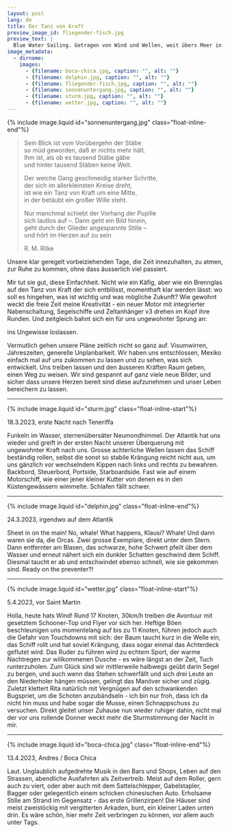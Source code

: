 ```yaml
---
layout: post
lang: de
title: Der Tanz von Kraft
preview_image_id: fliegender-fisch.jpg
preview_text: |
  Blue Water Sailing. Getragen von Wind und Wellen, weit übers Meer in eine neue Welt. Blaue Eintönigkeit, unfassbare Weite, Zeit innezuhalten. In Belize haben wir zum ersten Mal wieder Internetzugang und - weil noch ein Containerschiff vor uns an der Mole liegt - auch gut Zeit, den Blog zu aktualisieren. Viel Vergnügen beim Lesen!
image_metadata:
  - dirname:
    images:
      - {filename: boca-chica.jpg, caption: "", alt: ""}
      - {filename: delphin.jpg, caption: "", alt: ""}
      - {filename: fliegender-fisch.jpg, caption: "", alt: ""}
      - {filename: sonnenuntergang.jpg, caption: "", alt: ""}
      - {filename: sturm.jpg, caption: "", alt: ""}
      - {filename: wetter.jpg, caption: "", alt: ""}
---
```


{% include image.liquid id="sonnenuntergang.jpg" class="float-inline-end"%}

> Sein Blick ist vom Vorübergehn der Stäbe  
so müd geworden, daß er nichts mehr hält.  
Ihm ist, als ob es tausend Stäbe gäbe  
und hinter tausend Stäben keine Welt.  
>
> Der weiche Gang geschmeidig starker Schritte,  
der sich im allerkleinsten Kreise dreht,  
ist wie ein Tanz von Kraft um eine Mitte,  
in der betäubt ein großer Wille steht.  
>
> Nur manchmal schiebt der Vorhang der Pupille  
sich lautlos auf –. Dann geht ein Bild hinein,  
geht durch der Glieder angespannte Stille –  
und hört im Herzen auf zu sein  
>
> R. M. Rilke

<div class="float-clear"></div>

Unsere klar geregelt vorbeiziehenden Tage, die Zeit innezuhalten, zu atmen, zur Ruhe zu kommen, ohne dass äusserlich viel passiert.

Mir tut sie gut, diese Einfachheit. Nicht wie ein Käfig, aber wie ein Brennglas auf den Tanz von Kraft der sich entblösst, momenthaft klar werden lässt: wo soll es hingehen, was ist wichtig und was mögliche Zukunft? Wie gewohnt weckt die freie Zeit meine Kreativität - ein neuer Motor mit integrierter Nabenschaltung, Segelschiffe und Zeltanhänger v3 drehen im Kopf ihre Runden. Und zeitgleich bahnt sich ein für uns ungewohnter Sprung an:

ins Ungewisse loslassen.

Vermutlich gehen unsere Pläne zeitlich nicht so ganz auf. Visumwirren, Jahreszeiten, generelle Unplanbarkeit. Wir haben uns entschlossen, Mexiko einfach mal auf uns zukommen zu lassen und zu sehen, was sich entwickelt. Uns treiben lassen und den äusseren Kräften Raum geben, einen Weg zu weisen. Wir sind gespannt auf ganz viele neue Bilder, und sicher dass unsere Herzen bereit sind diese aufzunehmen und unser Leben bereichern zu lassen.

----

{% include image.liquid id="sturm.jpg" class="float-inline-start"%}

18.3.2023, erste Nacht nach Teneriffa

Funkeln im Wasser, sternenübersäter Neumondhimmel. Der Atlantik hat uns wieder und greift in der ersten Nacht unserer Überquerung mit ungewohnter Kraft nach uns. Grosse achterliche Wellen lassen das Schiff beständig rollen, selbst die sonst so stabile Krängung reicht nicht aus, um uns gänzlich vor wechselndem Kippen nach links und rechts zu bewahren. Backbord, Steuerbord, Portside, Starboardside. Fast wie auf einem Motorschiff, wie einer jener kleiner Kutter von denen es in den Küstengewässern wimmelte. Schlafen fällt schwer. 

<div class="float-clear"></div>

----

{% include image.liquid id="delphin.jpg" class="float-inline-end"%}

24.3.2023, irgendwo auf dem Atlantik

Sheet in on the main! No, whale! What happens, Klausi? Whale!
Und dann waren sie da, die Orcas. Zwei grosse Exemplare, direkt unter dem Stern. Dann entfernter am Blasen, das schwarze, hohe Schwert pfeilt über dem Wasser und erneut nähert sich ein dunkler Schatten geschwind dem Schiff. Diesmal taucht er ab und entschwindet ebenso schnell, wie sie gekommen sind.
Ready on the preventer?!

<div class="float-clear"></div>

----

{% include image.liquid id="wetter.jpg" class="float-inline-start"%}

5.4.2023, vor Saint Martin

Holla, heute hats Wind! Rund 17 Knoten, 30km/h treiben die Avontuur mit gesetztem Schooner-Top und Flyer vor sich her. Heftige Böen beschleunigen uns momentelang auf bis zu 11 Knoten, führen jedoch auch die Gefahr von Touchdowns mit sich: der Baum taucht kurz in die Welle ein, das Schiff rollt und hat soviel Krängung, dass sogar einmal das Achterdeck geflutet wird. Das Ruder zu führen wird zu echtem Sport, der warme Nachtregen zur willkommenen Dusche - es wäre längst an der Zeit, Tuch runterzuholen. Zum Glück sind wir mittlerweile halbwegs geübt darin Segel zu bergen, und auch wenn das Stehen schwerfällt und sich drei Leute an den Niederholer hängen müssen, gelingt das Manöver sicher und zügig. Zuletzt klettert Rita natürlich mit Vergnügen auf den schwankenden Bugspriet, um die Schoten anzubändseln - ich bin nur froh, dass ich da nicht hin muss und habe sogar die Musse, einen Schnappschuss zu versuchen. Direkt gleitet unser Zuhause nun wieder ruhiger dahin, nicht mal der vor uns rollende Donner weckt mehr die Sturmstimmung der Nacht in mir.

<div class="float-clear"></div>

----

{% include image.liquid id="boca-chica.jpg" class="float-inline-end"%}

13.4.2023, Andres / Boca Chica

Laut. Unglaublich aufgedrehte Musik in den Bars und Shops, Leben auf den Strassen, abendliche Ausfahrten als Zeitvertreib. Meist auf dem Roller, gern auch zu viert, oder aber auch mit dem Sattelschlepper, Gabelstapler, Bagger oder gelegentlich einem schicken chinesischen Auto. Erholsame Stille am Strand im Gegensatz - das erste Grillenzirpen! Die Häuser sind meist zweistöckig mit vergitterten Arkaden, bunt, ein kleiner Laden unten drin. Es wäre schön, hier mehr Zeit verbringen zu können, vor allem auch unter Tags.

<div class="float-clear"></div>